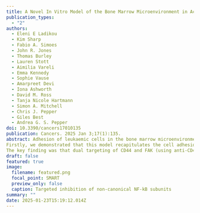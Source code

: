```yaml
---
title: A Novel In Vitro Model of the Bone Marrow Microenvironment in Acute Myeloid Leukemia Identifies CD44 and Focal Adhesion Kinase as Therapeutic Targets to Reverse Cell Adhesion-Mediated Drug Resistance
publication_types:
  - "2"
authors:
  - Eleni E Ladikou
  - Kim Sharp
  - Fabio A. Simoes
  - John R. Jones
  - Thomas Burley
  - Lauren Stott
  - Aimilia Vareli
  - Emma Kennedy
  - Sophie Vause
  - Amarpreet Devi
  - Iona Ashworth
  - David M. Ross
  - Tanja Nicole Hartmann
  - Simon A. Mitchell
  - Chris J. Pepper
  - Giles Best
  - Andrea G. S. Pepper
doi: 10.3390/cancers17010135
publication: Cancers. 2025 Jan 3;17(1):135.
abstract: Adhesion of leukaemic cells in the bone marrow microenvironment (BMME), play an important role in the resistance of AML to current therapeutic agents. Although, therapies that disrupt AML cell adherence in the BMME, and release them into the less protective peripheral circulation, have been trialled (e.g. Plerixafor targeting CXCR4), their success has been limited. Here we report efforts to create a multi-cellular, physiologically relevant, in-vitro model of the adhesive and chemo-protective AML BMME. 
Firstly, we demonstrated that this model recapitulates the cell adhesion-mediated drug resistance (CAM-DR) seen clinically. Secondly, we used it to explore the altered transcriptional programme induced by cell adhesion and subsequently as a drug testing platform to rationally target and disrupt this cellular process to reverse the protective effects of the AML BMME.  
The key finding was that dual targeting of CD44 and FAK (using anti-CD44 and the clinical grade FAK inhibitor defactinib) synergistically inhibit adhesion of the most primitive CD34high AML cells that are associated with CAM-DR and relapse.
draft: false
featured: true
image:
  filename: featured.png
  focal_point: SMART
  preview_only: false
  caption: Targeted inhibition of non-canonical NF-kB subunits
summary: ""
date: 2025-01-23T15:19:12.014Z
---
```


